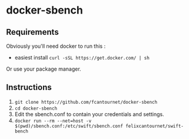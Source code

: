 # docker-sbench

## Requirements

Obviously you'll need docker to run this :
- easiest install
    `curl -sSL https://get.docker.com/ | sh`

Or use your package manager.

## Instructions

1. `git clone https://github.com/fcantournet/docker-sbench`
2. `cd docker-sbench`
3. Edit the sbench.conf to contain your credentials and settings.
4. `docker run --rm --net=host -v $(pwd)/sbench.conf:/etc/swift/sbench.conf felixcantournet/swift-bench`
